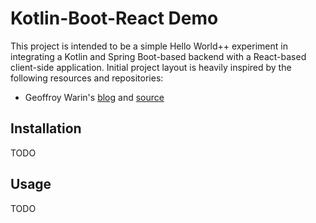 # Kotlin-Boot-React Demo
This project is intended to be a simple Hello World++ experiment in integrating a Kotlin and Spring Boot-based backend
with a React-based client-side application. Initial project layout is heavily inspired by the following resources and repositories:

- Geoffroy Warin's [blog](https://geowarin.github.io/spring-boot-and-react-hot.html) and [source](https://github.com/geowarin/boot-react)

## Installation
TODO
## Usage
TODO